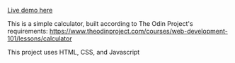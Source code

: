 [Live demo here](https://ahasanulhoque.github.io/calculator/)

This is a simple calculator, built according to The Odin Project's requirements: https://www.theodinproject.com/courses/web-development-101/lessons/calculator

This project uses HTML, CSS, and Javascript